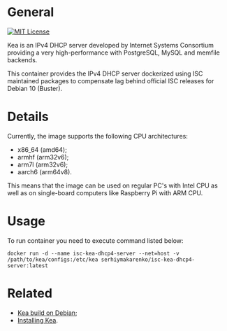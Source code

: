 # General
[![MIT License](https://img.shields.io/badge/License-MIT-blue.svg?style=flat)](https://github.com/SerhiyMakarenko/isc-kea-dockerized/blob/isc-kea-dhcp4-server/stable/LICENSE)

Kea is an IPv4 DHCP server developed by Internet Systems Consortium providing a very high-performance with PostgreSQL, MySQL and memfile backends. 

This container provides the IPv4 DHCP server dockerized using ISC maintained packages to compensate lag behind official ISC releases for Debian 10 (Buster).

# Details
Currently, the image supports the following CPU architectures:
 - x86_64 (amd64);
 - armhf (arm32v6);
 - arm7l (arm32v6);
 - aarch6 (arm64v8).

This means that the image can be used on regular PC's with Intel CPU as well as on single-board computers like Raspberry Pi with ARM CPU.

# Usage
To run container you need to execute command listed below:
```
docker run -d --name isc-kea-dhcp4-server --net=host -v /path/to/kea/configs:/etc/kea serhiymakarenko/isc-kea-dhcp4-server:latest
```

# Related
- [Kea build on Debian](https://kb.isc.org/docs/kea-build-on-debian);
- [Installing Kea](https://kb.isc.org/docs/installing-kea).